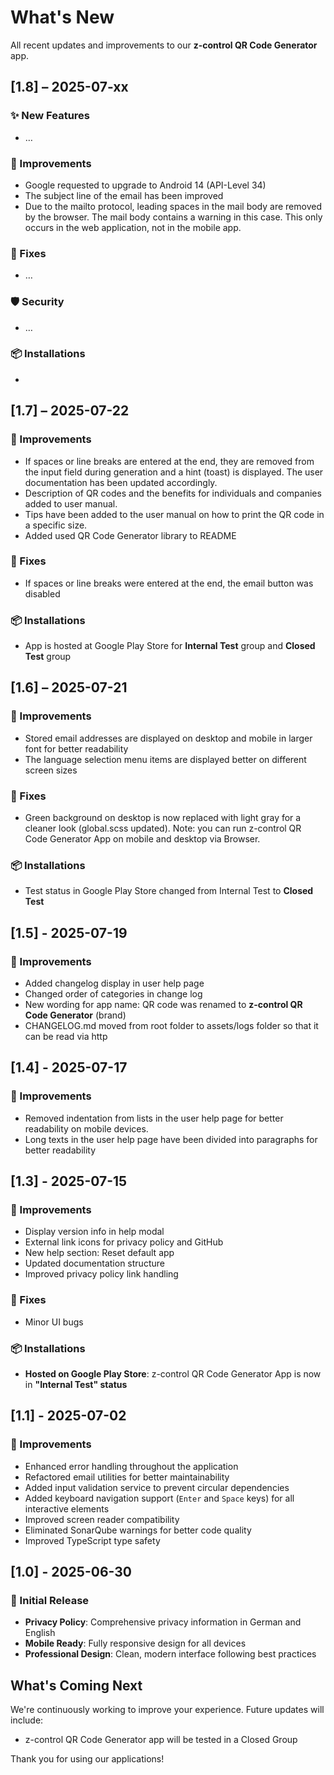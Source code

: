 # What's New

All recent updates and improvements to our **z-control QR Code Generator** app.

## [1.8] – 2025-07-xx

### ✨ New Features

- …

### 🚀 Improvements

- Google requested to upgrade to Android 14 (API-Level 34)
- The subject line of the email has been improved
- Due to the mailto protocol, leading spaces in the mail body are removed by the browser. The mail body contains a warning in this case. This only occurs in the web application, not in the mobile app.

### 🐛 Fixes

- …

### 🛡 Security

- …

### 📦 Installations

-

## [1.7] – 2025-07-22

### 🚀 Improvements

- If spaces or line breaks are entered at the end, they are removed from the input field during generation and a hint (toast) is displayed. The user documentation has been updated accordingly.
- Description of QR codes and the benefits for individuals and companies added to user manual.
- Tips have been added to the user manual on how to print the QR code in a specific size.
- Added used QR Code Generator library to README

### 🐛 Fixes

- If spaces or line breaks were entered at the end, the email button was disabled

### 📦 Installations

- App is hosted at Google Play Store for **Internal Test** group and **Closed Test** group

## [1.6] – 2025-07-21

### 🚀 Improvements

- Stored email addresses are displayed on desktop and mobile in larger font for better readability
- The language selection menu items are displayed better on different screen sizes

### 🐛 Fixes

- Green background on desktop is now replaced with light gray for a cleaner look (global.scss updated). Note: you can run z-control QR Code Generator App on mobile and desktop via Browser.

### 📦 Installations

- Test status in Google Play Store changed from Internal Test to **Closed Test**

## [1.5] - 2025-07-19

### 🚀 Improvements

- Added changelog display in user help page
- Changed order of categories in change log
- New wording for app name: QR code was renamed to **z-control QR Code Generator** (brand)
- CHANGELOG.md moved from root folder to assets/logs folder so that it can be read via http

## [1.4] - 2025-07-17

### 🚀 Improvements

- Removed indentation from lists in the user help page for better readability on mobile devices.
- Long texts in the user help page have been divided into paragraphs for better readability

## [1.3] - 2025-07-15

### 🚀 Improvements

- Display version info in help modal
- External link icons for privacy policy and GitHub
- New help section: Reset default app
- Updated documentation structure
- Improved privacy policy link handling

### 🐛 Fixes

- Minor UI bugs

### 📦 Installations

- **Hosted on Google Play Store**: z-control QR Code Generator App is now in **"Internal Test" status**

## [1.1] - 2025-07-02

### 🚀 Improvements

- Enhanced error handling throughout the application
- Refactored email utilities for better maintainability
- Added input validation service to prevent circular dependencies
- Added keyboard navigation support (`Enter` and `Space` keys) for all interactive elements
- Improved screen reader compatibility
- Eliminated SonarQube warnings for better code quality
- Improved TypeScript type safety

## [1.0] - 2025-06-30

### 🎉 Initial Release

- **Privacy Policy**: Comprehensive privacy information in German and English
- **Mobile Ready**: Fully responsive design for all devices
- **Professional Design**: Clean, modern interface following best practices

## What's Coming Next

We're continuously working to improve your experience. Future updates will include:

- z-control QR Code Generator app will be tested in a Closed Group

Thank you for using our applications!
